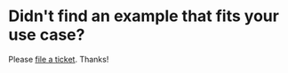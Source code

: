 # Didn't find an example that fits your use case?
Please [file a ticket](https://github.com/php-curl-class/php-curl-class/issues/new). Thanks!
